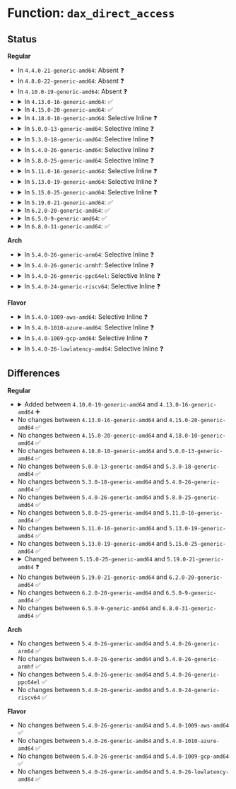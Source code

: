 # Function: <code>dax_direct_access</code>

## Status
<b>Regular</b>
<ul>
<li>
In <code>4.4.0-21-generic-amd64</code>: Absent ❓
</li>
<li>
In <code>4.8.0-22-generic-amd64</code>: Absent ❓
</li>
<li>
In <code>4.10.0-19-generic-amd64</code>: Absent ❓
</li>
<li>
<details>
<summary>In <code>4.13.0-16-generic-amd64</code>: ✅</summary>

```c
long int dax_direct_access(struct dax_device * dax_dev, long unsigned int pgoff, long int nr_pages, void * * kaddr, pfn_t * pfn)
```

```json
{
  "name": "dax_direct_access",
  "collision_type": "Unique Global",
  "inline_type": "No",
  "funcs": [
    {
      "addr": 18446744071585385232,
      "name": "dax_direct_access",
      "external": true,
      "loc": "drivers/dax/super.c:220",
      "file": "drivers/dax/super.c",
      "inline": "seen, unknown",
      "caller_inline": [],
      "caller_func": [
        "fs/dax.c:dax_iomap_fault",
        "fs/dax.c:dax_iomap_fault",
        "fs/dax.c:dax_iomap_fault",
        "fs/dax.c:dax_iomap_actor",
        "fs/dax.c:__dax_zero_page_range",
        "fs/dax.c:dax_writeback_mapping_range",
        "drivers/dax/super.c:__bdev_dax_supported",
        "drivers/md/dm-linear.c:linear_dax_direct_access",
        "drivers/md/dm-stripe.c:stripe_dax_direct_access"
      ]
    }
  ],
  "symbols": [
    {
      "addr": 18446744071585385232,
      "name": "dax_direct_access",
      "section": ".text",
      "bind": "STB_GLOBAL",
      "size": 140
    }
  ]
}
```
</details>
</li>
<li>
<details>
<summary>In <code>4.15.0-20-generic-amd64</code>: ✅</summary>

```c
long int dax_direct_access(struct dax_device * dax_dev, long unsigned int pgoff, long int nr_pages, void * * kaddr, pfn_t * pfn)
```

```json
{
  "name": "dax_direct_access",
  "collision_type": "Unique Global",
  "inline_type": "No",
  "funcs": [
    {
      "addr": 18446744071585814432,
      "name": "dax_direct_access",
      "external": true,
      "loc": "drivers/dax/super.c:244",
      "file": "drivers/dax/super.c",
      "inline": "seen, unknown",
      "caller_inline": [],
      "caller_func": [
        "fs/dax.c:dax_iomap_fault",
        "fs/dax.c:dax_iomap_actor",
        "fs/dax.c:__dax_zero_page_range",
        "fs/dax.c:dax_iomap_pfn",
        "fs/dax.c:dax_writeback_mapping_range",
        "drivers/dax/super.c:__bdev_dax_supported",
        "drivers/md/dm-linear.c:linear_dax_direct_access",
        "drivers/md/dm-stripe.c:stripe_dax_direct_access"
      ]
    }
  ],
  "symbols": [
    {
      "addr": 18446744071585814432,
      "name": "dax_direct_access",
      "section": ".text",
      "bind": "STB_GLOBAL",
      "size": 146
    }
  ]
}
```
</details>
</li>
<li>
<details>
<summary>In <code>4.18.0-10-generic-amd64</code>: Selective Inline ❓</summary>

```c
long int dax_direct_access(struct dax_device * dax_dev, long unsigned int pgoff, long int nr_pages, void * * kaddr, pfn_t * pfn)
```

```json
{
  "name": "dax_direct_access",
  "collision_type": "Unique Global",
  "inline_type": "Selective",
  "funcs": [
    {
      "addr": 18446744071586060416,
      "name": "dax_direct_access",
      "external": true,
      "loc": "drivers/dax/super.c:266",
      "file": "drivers/dax/super.c",
      "inline": "not declared, inlined",
      "caller_inline": [],
      "caller_func": [
        "fs/dax.c:dax_iomap_actor",
        "fs/dax.c:dax_iomap_pfn",
        "drivers/md/dm-linear.c:linear_dax_direct_access",
        "drivers/md/dm-stripe.c:stripe_dax_direct_access"
      ]
    }
  ],
  "symbols": [
    {
      "addr": 18446744071586060416,
      "name": "dax_direct_access",
      "section": ".text",
      "bind": "STB_GLOBAL",
      "size": 94
    }
  ]
}
```
</details>
</li>
<li>
<details>
<summary>In <code>5.0.0-13-generic-amd64</code>: Selective Inline ❓</summary>

```c
long int dax_direct_access(struct dax_device * dax_dev, long unsigned int pgoff, long int nr_pages, void * * kaddr, pfn_t * pfn)
```

```json
{
  "name": "dax_direct_access",
  "collision_type": "Unique Global",
  "inline_type": "Selective",
  "funcs": [
    {
      "addr": 18446744071586204832,
      "name": "dax_direct_access",
      "external": true,
      "loc": "drivers/dax/super.c:265",
      "file": "drivers/dax/super.c",
      "inline": "not declared, inlined",
      "caller_inline": [],
      "caller_func": [
        "fs/dax.c:dax_iomap_actor",
        "fs/dax.c:dax_iomap_pfn",
        "drivers/md/dm-linear.c:linear_dax_direct_access",
        "drivers/md/dm-stripe.c:stripe_dax_direct_access"
      ]
    }
  ],
  "symbols": [
    {
      "addr": 18446744071586204832,
      "name": "dax_direct_access",
      "section": ".text",
      "bind": "STB_GLOBAL",
      "size": 94
    }
  ]
}
```
</details>
</li>
<li>
<details>
<summary>In <code>5.3.0-18-generic-amd64</code>: Selective Inline ❓</summary>

```c
long int dax_direct_access(struct dax_device * dax_dev, long unsigned int pgoff, long int nr_pages, void * * kaddr, pfn_t * pfn)
```

```json
{
  "name": "dax_direct_access",
  "collision_type": "Unique Global",
  "inline_type": "Selective",
  "funcs": [
    {
      "addr": 18446744071586441904,
      "name": "dax_direct_access",
      "external": true,
      "loc": "drivers/dax/super.c:296",
      "file": "drivers/dax/super.c",
      "inline": "not declared, inlined",
      "caller_inline": [],
      "caller_func": [
        "fs/dax.c:dax_iomap_actor",
        "fs/dax.c:dax_iomap_pfn",
        "drivers/md/dm-linear.c:linear_dax_direct_access",
        "drivers/md/dm-stripe.c:stripe_dax_direct_access"
      ]
    }
  ],
  "symbols": [
    {
      "addr": 18446744071586441904,
      "name": "dax_direct_access",
      "section": ".text",
      "bind": "STB_GLOBAL",
      "size": 96
    }
  ]
}
```
</details>
</li>
<li>
<details>
<summary>In <code>5.4.0-26-generic-amd64</code>: Selective Inline ❓</summary>

```c
long int dax_direct_access(struct dax_device * dax_dev, long unsigned int pgoff, long int nr_pages, void * * kaddr, pfn_t * pfn)
```

```json
{
  "name": "dax_direct_access",
  "collision_type": "Unique Global",
  "inline_type": "Selective",
  "funcs": [
    {
      "addr": 18446744071586589840,
      "name": "dax_direct_access",
      "external": true,
      "loc": "drivers/dax/super.c:296",
      "file": "drivers/dax/super.c",
      "inline": "not declared, inlined",
      "caller_inline": [],
      "caller_func": [
        "fs/dax.c:dax_iomap_actor",
        "fs/dax.c:dax_iomap_pfn",
        "drivers/md/dm-linear.c:linear_dax_direct_access",
        "drivers/md/dm-stripe.c:stripe_dax_direct_access"
      ]
    }
  ],
  "symbols": [
    {
      "addr": 18446744071586589840,
      "name": "dax_direct_access",
      "section": ".text",
      "bind": "STB_GLOBAL",
      "size": 96
    }
  ]
}
```
</details>
</li>
<li>
<details>
<summary>In <code>5.8.0-25-generic-amd64</code>: Selective Inline ❓</summary>

```c
long int dax_direct_access(struct dax_device * dax_dev, long unsigned int pgoff, long int nr_pages, void * * kaddr, pfn_t * pfn)
```

```json
{
  "name": "dax_direct_access",
  "collision_type": "Unique Global",
  "inline_type": "Selective",
  "funcs": [
    {
      "addr": 18446744071587378823,
      "name": "dax_direct_access",
      "external": true,
      "loc": "drivers/dax/super.c:296",
      "file": "drivers/dax/super.c",
      "inline": "not declared, inlined",
      "caller_inline": [
        "drivers/dax/super.c:__generic_fsdax_supported",
        "drivers/dax/super.c:__generic_fsdax_supported"
      ],
      "caller_func": [
        "fs/dax.c:dax_iomap_actor",
        "fs/dax.c:dax_iomap_zero",
        "fs/dax.c:dax_iomap_pfn",
        "drivers/md/dm-linear.c:linear_dax_direct_access",
        "drivers/md/dm-stripe.c:stripe_dax_direct_access"
      ]
    }
  ],
  "symbols": [
    {
      "addr": 18446744071587375680,
      "name": "dax_direct_access",
      "section": ".text",
      "bind": "STB_GLOBAL",
      "size": 98
    }
  ]
}
```
</details>
</li>
<li>
<details>
<summary>In <code>5.11.0-16-generic-amd64</code>: Selective Inline ❓</summary>

```c
long int dax_direct_access(struct dax_device * dax_dev, long unsigned int pgoff, long int nr_pages, void * * kaddr, pfn_t * pfn)
```

```json
{
  "name": "dax_direct_access",
  "collision_type": "Unique Global",
  "inline_type": "Selective",
  "funcs": [
    {
      "addr": 18446744071587439516,
      "name": "dax_direct_access",
      "external": true,
      "loc": "drivers/dax/super.c:304",
      "file": "drivers/dax/super.c",
      "inline": "not declared, inlined",
      "caller_inline": [
        "drivers/dax/super.c:__generic_fsdax_supported",
        "drivers/dax/super.c:__generic_fsdax_supported"
      ],
      "caller_func": [
        "fs/dax.c:dax_iomap_actor",
        "fs/dax.c:dax_iomap_zero",
        "fs/dax.c:dax_iomap_pfn",
        "drivers/md/dm-linear.c:linear_dax_direct_access",
        "drivers/md/dm-stripe.c:stripe_dax_direct_access"
      ]
    }
  ],
  "symbols": [
    {
      "addr": 18446744071587436368,
      "name": "dax_direct_access",
      "section": ".text",
      "bind": "STB_GLOBAL",
      "size": 98
    }
  ]
}
```
</details>
</li>
<li>
<details>
<summary>In <code>5.13.0-19-generic-amd64</code>: Selective Inline ❓</summary>

```c
long int dax_direct_access(struct dax_device * dax_dev, long unsigned int pgoff, long int nr_pages, void * * kaddr, pfn_t * pfn)
```

```json
{
  "name": "dax_direct_access",
  "collision_type": "Unique Global",
  "inline_type": "Selective",
  "funcs": [
    {
      "addr": 18446744071587320204,
      "name": "dax_direct_access",
      "external": true,
      "loc": "drivers/dax/super.c:304",
      "file": "drivers/dax/super.c",
      "inline": "not declared, inlined",
      "caller_inline": [
        "drivers/dax/super.c:__generic_fsdax_supported",
        "drivers/dax/super.c:__generic_fsdax_supported"
      ],
      "caller_func": [
        "fs/dax.c:dax_iomap_pte_fault",
        "fs/dax.c:dax_iomap_actor",
        "fs/dax.c:dax_iomap_zero",
        "fs/dax.c:dax_iomap_pfn",
        "drivers/md/dm-linear.c:linear_dax_direct_access",
        "drivers/md/dm-stripe.c:stripe_dax_direct_access"
      ]
    }
  ],
  "symbols": [
    {
      "addr": 18446744071587318144,
      "name": "dax_direct_access",
      "section": ".text",
      "bind": "STB_GLOBAL",
      "size": 98
    }
  ]
}
```
</details>
</li>
<li>
<details>
<summary>In <code>5.15.0-25-generic-amd64</code>: Selective Inline ❓</summary>

```c
long int dax_direct_access(struct dax_device * dax_dev, long unsigned int pgoff, long int nr_pages, void * * kaddr, pfn_t * pfn)
```

```json
{
  "name": "dax_direct_access",
  "collision_type": "Unique Global",
  "inline_type": "Selective",
  "funcs": [
    {
      "addr": 18446744071587887532,
      "name": "dax_direct_access",
      "external": true,
      "loc": "drivers/dax/super.c:309",
      "file": "drivers/dax/super.c",
      "inline": "not declared, inlined",
      "caller_inline": [
        "drivers/dax/super.c:generic_fsdax_supported",
        "drivers/dax/super.c:generic_fsdax_supported"
      ],
      "caller_func": [
        "fs/dax.c:dax_fault_iter",
        "fs/dax.c:dax_fault_cow_page",
        "fs/dax.c:dax_iomap_iter",
        "fs/dax.c:dax_iomap_zero",
        "drivers/md/dm-linear.c:linear_dax_direct_access",
        "drivers/md/dm-stripe.c:stripe_dax_direct_access"
      ]
    }
  ],
  "symbols": [
    {
      "addr": 18446744071587885376,
      "name": "dax_direct_access",
      "section": ".text",
      "bind": "STB_GLOBAL",
      "size": 101
    }
  ]
}
```
</details>
</li>
<li>
<details>
<summary>In <code>5.19.0-21-generic-amd64</code>: ✅</summary>

```c
long int dax_direct_access(struct dax_device * dax_dev, long unsigned int pgoff, long int nr_pages, enum dax_access_mode mode, void * * kaddr, pfn_t * pfn)
```

```json
{
  "name": "dax_direct_access",
  "collision_type": "Unique Global",
  "inline_type": "No",
  "funcs": [
    {
      "addr": 18446744071589235776,
      "name": "dax_direct_access",
      "external": true,
      "loc": "drivers/dax/super.c:127",
      "file": "drivers/dax/super.c",
      "inline": "seen, unknown",
      "caller_inline": [],
      "caller_func": [
        "fs/dax.c:dax_fault_iter",
        "fs/dax.c:dax_fault_cow_page",
        "fs/dax.c:dax_iomap_iter",
        "fs/dax.c:dax_iomap_iter",
        "fs/dax.c:dax_zero_range",
        "drivers/md/dm-linear.c:linear_dax_direct_access",
        "drivers/md/dm-stripe.c:stripe_dax_direct_access"
      ]
    }
  ],
  "symbols": [
    {
      "addr": 18446744071589235776,
      "name": "dax_direct_access",
      "section": ".text",
      "bind": "STB_GLOBAL",
      "size": 155
    }
  ]
}
```
</details>
</li>
<li>
<details>
<summary>In <code>6.2.0-20-generic-amd64</code>: ✅</summary>

```c
long int dax_direct_access(struct dax_device * dax_dev, long unsigned int pgoff, long int nr_pages, enum dax_access_mode mode, void * * kaddr, pfn_t * pfn)
```

```json
{
  "name": "dax_direct_access",
  "collision_type": "Unique Global",
  "inline_type": "No",
  "funcs": [
    {
      "addr": 18446744071590794352,
      "name": "dax_direct_access",
      "external": true,
      "loc": "drivers/dax/super.c:149",
      "file": "drivers/dax/super.c",
      "inline": "seen, unknown",
      "caller_inline": [],
      "caller_func": [
        "fs/dax.c:dax_fault_cow_page",
        "fs/dax.c:dax_iomap_iter",
        "fs/dax.c:dax_iomap_iter",
        "fs/dax.c:dax_zero_range",
        "fs/dax.c:dax_iomap_direct_access",
        "drivers/md/dm-linear.c:linear_dax_direct_access",
        "drivers/md/dm-stripe.c:stripe_dax_direct_access"
      ]
    }
  ],
  "symbols": [
    {
      "addr": 18446744071590794352,
      "name": "dax_direct_access",
      "section": ".text",
      "bind": "STB_GLOBAL",
      "size": 155
    }
  ]
}
```
</details>
</li>
<li>
<details>
<summary>In <code>6.5.0-9-generic-amd64</code>: ✅</summary>

```c
long int dax_direct_access(struct dax_device * dax_dev, long unsigned int pgoff, long int nr_pages, enum dax_access_mode mode, void * * kaddr, pfn_t * pfn)
```

```json
{
  "name": "dax_direct_access",
  "collision_type": "Unique Global",
  "inline_type": "No",
  "funcs": [
    {
      "addr": 18446744071591135856,
      "name": "dax_direct_access",
      "external": true,
      "loc": "drivers/dax/super.c:149",
      "file": "drivers/dax/super.c",
      "inline": "seen, unknown",
      "caller_inline": [],
      "caller_func": [
        "fs/dax.c:dax_fault_cow_page",
        "fs/dax.c:dax_iomap_iter",
        "fs/dax.c:dax_iomap_iter",
        "fs/dax.c:dax_memzero",
        "fs/dax.c:dax_iomap_direct_access",
        "drivers/md/dm-linear.c:linear_dax_direct_access",
        "drivers/md/dm-stripe.c:stripe_dax_direct_access"
      ]
    }
  ],
  "symbols": [
    {
      "addr": 18446744071591135856,
      "name": "dax_direct_access",
      "section": ".text",
      "bind": "STB_GLOBAL",
      "size": 155
    }
  ]
}
```
</details>
</li>
<li>
<details>
<summary>In <code>6.8.0-31-generic-amd64</code>: ✅</summary>

```c
long int dax_direct_access(struct dax_device * dax_dev, long unsigned int pgoff, long int nr_pages, enum dax_access_mode mode, void * * kaddr, pfn_t * pfn)
```

```json
{
  "name": "dax_direct_access",
  "collision_type": "Unique Global",
  "inline_type": "No",
  "funcs": [
    {
      "addr": 18446744071591481552,
      "name": "dax_direct_access",
      "external": true,
      "loc": "drivers/dax/super.c:149",
      "file": "drivers/dax/super.c",
      "inline": "seen, unknown",
      "caller_inline": [],
      "caller_func": [
        "fs/dax.c:dax_fault_cow_page",
        "fs/dax.c:dax_iomap_iter",
        "fs/dax.c:dax_iomap_iter",
        "fs/dax.c:dax_memzero",
        "fs/dax.c:dax_iomap_direct_access",
        "drivers/md/dm-linear.c:linear_dax_direct_access",
        "drivers/md/dm-stripe.c:stripe_dax_direct_access"
      ]
    }
  ],
  "symbols": [
    {
      "addr": 18446744071591481552,
      "name": "dax_direct_access",
      "section": ".text",
      "bind": "STB_GLOBAL",
      "size": 155
    }
  ]
}
```
</details>
</li>
</ul>
<b>Arch</b>
<ul>
<li>
<details>
<summary>In <code>5.4.0-26-generic-arm64</code>: Selective Inline ❓</summary>

```c
long int dax_direct_access(struct dax_device * dax_dev, long unsigned int pgoff, long int nr_pages, void * * kaddr, pfn_t * pfn)
```

```json
{
  "name": "dax_direct_access",
  "collision_type": "Unique Global",
  "inline_type": "Selective",
  "funcs": [
    {
      "addr": 18446603336499472728,
      "name": "dax_direct_access",
      "external": true,
      "loc": "drivers/dax/super.c:296",
      "file": "drivers/dax/super.c",
      "inline": "not declared, inlined",
      "caller_inline": [],
      "caller_func": [
        "fs/dax.c:dax_iomap_actor",
        "drivers/md/dm-linear.c:linear_dax_direct_access",
        "drivers/md/dm-stripe.c:stripe_dax_direct_access"
      ]
    }
  ],
  "symbols": [
    {
      "addr": 18446603336499472728,
      "name": "dax_direct_access",
      "section": ".text",
      "bind": "STB_GLOBAL",
      "size": 156
    }
  ]
}
```
</details>
</li>
<li>
<details>
<summary>In <code>5.4.0-26-generic-armhf</code>: Selective Inline ❓</summary>

```c
long int dax_direct_access(struct dax_device * dax_dev, long unsigned int pgoff, long int nr_pages, void * * kaddr, pfn_t * pfn)
```

```json
{
  "name": "dax_direct_access",
  "collision_type": "Unique Global",
  "inline_type": "Selective",
  "funcs": [
    {
      "addr": 3231946836,
      "name": "dax_direct_access",
      "external": true,
      "loc": "drivers/dax/super.c:296",
      "file": "drivers/dax/super.c",
      "inline": "not declared, inlined",
      "caller_inline": [],
      "caller_func": []
    }
  ],
  "symbols": [
    {
      "addr": 3231946836,
      "name": "dax_direct_access",
      "section": ".text",
      "bind": "STB_GLOBAL",
      "size": 128
    }
  ]
}
```
</details>
</li>
<li>
<details>
<summary>In <code>5.4.0-26-generic-ppc64el</code>: Selective Inline ❓</summary>

```c
long int dax_direct_access(struct dax_device * dax_dev, long unsigned int pgoff, long int nr_pages, void * * kaddr, pfn_t * pfn)
```

```json
{
  "name": "dax_direct_access",
  "collision_type": "Unique Global",
  "inline_type": "Selective",
  "funcs": [
    {
      "addr": 13835058055292750320,
      "name": "dax_direct_access",
      "external": true,
      "loc": "drivers/dax/super.c:296",
      "file": "drivers/dax/super.c",
      "inline": "not declared, inlined",
      "caller_inline": [],
      "caller_func": [
        "fs/dax.c:dax_iomap_actor",
        "fs/dax.c:dax_iomap_pfn",
        "drivers/md/dm-linear.c:linear_dax_direct_access",
        "drivers/md/dm-stripe.c:stripe_dax_direct_access"
      ]
    }
  ],
  "symbols": [
    {
      "addr": 13835058055292750320,
      "name": "dax_direct_access",
      "section": ".text",
      "bind": "STB_GLOBAL",
      "size": 192
    }
  ]
}
```
</details>
</li>
<li>
<details>
<summary>In <code>5.4.0-24-generic-riscv64</code>: Selective Inline ❓</summary>

```c
long int dax_direct_access(struct dax_device * dax_dev, long unsigned int pgoff, long int nr_pages, void * * kaddr, pfn_t * pfn)
```

```json
{
  "name": "dax_direct_access",
  "collision_type": "Unique Global",
  "inline_type": "Selective",
  "funcs": [
    {
      "addr": 18446743936276692808,
      "name": "dax_direct_access",
      "external": true,
      "loc": "drivers/dax/super.c:296",
      "file": "drivers/dax/super.c",
      "inline": "not declared, inlined",
      "caller_inline": [],
      "caller_func": [
        "fs/dax.c:dax_iomap_actor",
        "drivers/md/dm-linear.c:linear_dax_direct_access",
        "drivers/md/dm-stripe.c:stripe_dax_direct_access"
      ]
    }
  ],
  "symbols": [
    {
      "addr": 18446743936276692808,
      "name": "dax_direct_access",
      "section": ".text",
      "bind": "STB_GLOBAL",
      "size": 118
    }
  ]
}
```
</details>
</li>
</ul>
<b>Flavor</b>
<ul>
<li>
<details>
<summary>In <code>5.4.0-1009-aws-amd64</code>: Selective Inline ❓</summary>

```c
long int dax_direct_access(struct dax_device * dax_dev, long unsigned int pgoff, long int nr_pages, void * * kaddr, pfn_t * pfn)
```

```json
{
  "name": "dax_direct_access",
  "collision_type": "Unique Global",
  "inline_type": "Selective",
  "funcs": [
    {
      "addr": 18446744071586280320,
      "name": "dax_direct_access",
      "external": true,
      "loc": "drivers/dax/super.c:296",
      "file": "drivers/dax/super.c",
      "inline": "not declared, inlined",
      "caller_inline": [],
      "caller_func": [
        "fs/dax.c:dax_iomap_actor",
        "fs/dax.c:dax_iomap_pfn",
        "drivers/md/dm-linear.c:linear_dax_direct_access",
        "drivers/md/dm-stripe.c:stripe_dax_direct_access"
      ]
    }
  ],
  "symbols": [
    {
      "addr": 18446744071586280320,
      "name": "dax_direct_access",
      "section": ".text",
      "bind": "STB_GLOBAL",
      "size": 96
    }
  ]
}
```
</details>
</li>
<li>
<details>
<summary>In <code>5.4.0-1010-azure-amd64</code>: Selective Inline ❓</summary>

```c
long int dax_direct_access(struct dax_device * dax_dev, long unsigned int pgoff, long int nr_pages, void * * kaddr, pfn_t * pfn)
```

```json
{
  "name": "dax_direct_access",
  "collision_type": "Unique Global",
  "inline_type": "Selective",
  "funcs": [
    {
      "addr": 18446744071586117808,
      "name": "dax_direct_access",
      "external": true,
      "loc": "drivers/dax/super.c:296",
      "file": "drivers/dax/super.c",
      "inline": "not declared, inlined",
      "caller_inline": [],
      "caller_func": [
        "fs/dax.c:dax_iomap_actor",
        "fs/dax.c:dax_iomap_pfn",
        "drivers/md/dm-linear.c:linear_dax_direct_access",
        "drivers/md/dm-stripe.c:stripe_dax_direct_access"
      ]
    }
  ],
  "symbols": [
    {
      "addr": 18446744071586117808,
      "name": "dax_direct_access",
      "section": ".text",
      "bind": "STB_GLOBAL",
      "size": 96
    }
  ]
}
```
</details>
</li>
<li>
<details>
<summary>In <code>5.4.0-1009-gcp-amd64</code>: Selective Inline ❓</summary>

```c
long int dax_direct_access(struct dax_device * dax_dev, long unsigned int pgoff, long int nr_pages, void * * kaddr, pfn_t * pfn)
```

```json
{
  "name": "dax_direct_access",
  "collision_type": "Unique Global",
  "inline_type": "Selective",
  "funcs": [
    {
      "addr": 18446744071586537808,
      "name": "dax_direct_access",
      "external": true,
      "loc": "drivers/dax/super.c:296",
      "file": "drivers/dax/super.c",
      "inline": "not declared, inlined",
      "caller_inline": [],
      "caller_func": [
        "fs/dax.c:dax_iomap_actor",
        "fs/dax.c:dax_iomap_pfn",
        "drivers/md/dm-linear.c:linear_dax_direct_access",
        "drivers/md/dm-stripe.c:stripe_dax_direct_access"
      ]
    }
  ],
  "symbols": [
    {
      "addr": 18446744071586537808,
      "name": "dax_direct_access",
      "section": ".text",
      "bind": "STB_GLOBAL",
      "size": 96
    }
  ]
}
```
</details>
</li>
<li>
<details>
<summary>In <code>5.4.0-26-lowlatency-amd64</code>: Selective Inline ❓</summary>

```c
long int dax_direct_access(struct dax_device * dax_dev, long unsigned int pgoff, long int nr_pages, void * * kaddr, pfn_t * pfn)
```

```json
{
  "name": "dax_direct_access",
  "collision_type": "Unique Global",
  "inline_type": "Selective",
  "funcs": [
    {
      "addr": 18446744071586649536,
      "name": "dax_direct_access",
      "external": true,
      "loc": "drivers/dax/super.c:296",
      "file": "drivers/dax/super.c",
      "inline": "not declared, inlined",
      "caller_inline": [],
      "caller_func": [
        "fs/dax.c:dax_iomap_actor",
        "fs/dax.c:dax_iomap_pfn",
        "drivers/md/dm-linear.c:linear_dax_direct_access",
        "drivers/md/dm-stripe.c:stripe_dax_direct_access"
      ]
    }
  ],
  "symbols": [
    {
      "addr": 18446744071586649536,
      "name": "dax_direct_access",
      "section": ".text",
      "bind": "STB_GLOBAL",
      "size": 96
    }
  ]
}
```
</details>
</li>
</ul>

## Differences
<b>Regular</b>
<ul>
<li>
<details>
<summary>Added between <code>4.10.0-19-generic-amd64</code> and <code>4.13.0-16-generic-amd64</code> ➕</summary>

```c
long int dax_direct_access(struct dax_device * dax_dev, long unsigned int pgoff, long int nr_pages, void * * kaddr, pfn_t * pfn)
```
</details>
</li>
<li>
No changes between <code>4.13.0-16-generic-amd64</code> and <code>4.15.0-20-generic-amd64</code> ✅
</li>
<li>
No changes between <code>4.15.0-20-generic-amd64</code> and <code>4.18.0-10-generic-amd64</code> ✅
</li>
<li>
No changes between <code>4.18.0-10-generic-amd64</code> and <code>5.0.0-13-generic-amd64</code> ✅
</li>
<li>
No changes between <code>5.0.0-13-generic-amd64</code> and <code>5.3.0-18-generic-amd64</code> ✅
</li>
<li>
No changes between <code>5.3.0-18-generic-amd64</code> and <code>5.4.0-26-generic-amd64</code> ✅
</li>
<li>
No changes between <code>5.4.0-26-generic-amd64</code> and <code>5.8.0-25-generic-amd64</code> ✅
</li>
<li>
No changes between <code>5.8.0-25-generic-amd64</code> and <code>5.11.0-16-generic-amd64</code> ✅
</li>
<li>
No changes between <code>5.11.0-16-generic-amd64</code> and <code>5.13.0-19-generic-amd64</code> ✅
</li>
<li>
No changes between <code>5.13.0-19-generic-amd64</code> and <code>5.15.0-25-generic-amd64</code> ✅
</li>
<li>
<details>
<summary>Changed between <code>5.15.0-25-generic-amd64</code> and <code>5.19.0-21-generic-amd64</code> ❓</summary>
<ul>
<li>
<b>Param added. </b>
<code>enum dax_access_mode mode</code>
</li>
<li>
<b>Param reordered. </b>
<code>dax_dev, pgoff, nr_pages, kaddr, pfn</code> ➡️ <code>dax_dev, pgoff, nr_pages, mode, kaddr, pfn</code>
</li>
</ul>
</details>
</li>
<li>
No changes between <code>5.19.0-21-generic-amd64</code> and <code>6.2.0-20-generic-amd64</code> ✅
</li>
<li>
No changes between <code>6.2.0-20-generic-amd64</code> and <code>6.5.0-9-generic-amd64</code> ✅
</li>
<li>
No changes between <code>6.5.0-9-generic-amd64</code> and <code>6.8.0-31-generic-amd64</code> ✅
</li>
</ul>
<b>Arch</b>
<ul>
<li>
No changes between <code>5.4.0-26-generic-amd64</code> and <code>5.4.0-26-generic-arm64</code> ✅
</li>
<li>
No changes between <code>5.4.0-26-generic-amd64</code> and <code>5.4.0-26-generic-armhf</code> ✅
</li>
<li>
No changes between <code>5.4.0-26-generic-amd64</code> and <code>5.4.0-26-generic-ppc64el</code> ✅
</li>
<li>
No changes between <code>5.4.0-26-generic-amd64</code> and <code>5.4.0-24-generic-riscv64</code> ✅
</li>
</ul>
<b>Flavor</b>
<ul>
<li>
No changes between <code>5.4.0-26-generic-amd64</code> and <code>5.4.0-1009-aws-amd64</code> ✅
</li>
<li>
No changes between <code>5.4.0-26-generic-amd64</code> and <code>5.4.0-1010-azure-amd64</code> ✅
</li>
<li>
No changes between <code>5.4.0-26-generic-amd64</code> and <code>5.4.0-1009-gcp-amd64</code> ✅
</li>
<li>
No changes between <code>5.4.0-26-generic-amd64</code> and <code>5.4.0-26-lowlatency-amd64</code> ✅
</li>
</ul>
